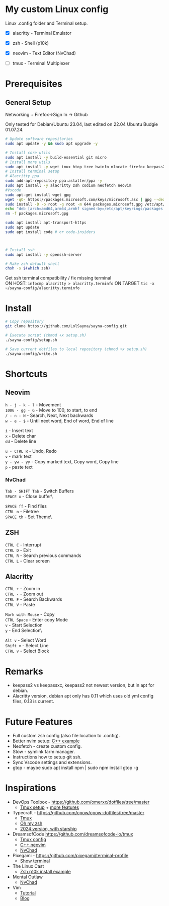 # My custom Linux config
Linux .config folder and Terminal setup.

- [x] alacritty - Terminal Emulator
- [x] zsh - Shell (p10k)
- [x] neovim - Text Editor (NvChad)
- [ ] tmux - Terminal Multiplexer


# Prerequisites

## General Setup
Networking + Firefox->Sign In -> Github

Only tested for Debian/Ubuntu 23.04, last edited on 22.04 Ubuntu Budgie 01.07.24.

```bash
# Update software repositories
sudo apt update -y && sudo apt upgrade -y

# Install core utils
sudo apt install -y build-essential git micro
# Install more utils
sudo apt install -y wget tmux htop tree hwinfo mlocate firefox keepass2 fzf tldr
# Install terminal setup
# Alacritty ppa
sudo add-apt-repository ppa:aslatter/ppa -y
sudo apt install -y alacritty zsh codium neofetch neovim
#Vscode
sudo apt-get install wget gpg
wget -qO- https://packages.microsoft.com/keys/microsoft.asc | gpg --dearmor > packages.microsoft.gpg
sudo install -D -o root -g root -m 644 packages.microsoft.gpg /etc/apt/keyrings/packages.microsoft.gpg
echo "deb [arch=amd64,arm64,armhf signed-by=/etc/apt/keyrings/packages.microsoft.gpg] https://packages.microsoft.com/repos/code stable main" |sudo tee /etc/apt/sources.list.d/vscode.list > /dev/null
rm -f packages.microsoft.gpg

sudo apt install apt-transport-https
sudo apt update
sudo apt install code # or code-insiders



# Install ssh
sudo apt install -y openssh-server

# Make zsh default shell
chsh -s $(which zsh)
```

Get ssh terminal compatibility / fix missing terminal \
ON HOST:
`infocmp alacritty > alacritty.terminfo`
ON TARGET
`tic -x ~/sayna-config/alacritty.terminfo`




# Install
```bash
# Copy repository
git clone https://github.com/LolSayna/sayna-config.git

# Execute script (chmod +x setup.sh)
./sayna-config/setup.sh
```
```bash
# Save current dotfiles to local repository (chmod +x setup.sh)
./sayna-config/write.sh
```

# Shortcuts
## Neovim
`h - j - k - l` - Movement\
`100G - gg - G` - Move to 100, to start, to end\
`/ - n - N` - Search, Next, Next backwards\
`w - e - $` - Until next word, End of word, End of line

`i` - Insert text\
`x` - Delete char\
`dd` - Delete line

`u - CTRL R` - Undo, Redo\
`v` - mark text\
`y - yw - yy` - Copy marked text, Copy word, Copy line\
`p` - paste text

### NvChad
`Tab - SHIFT Tab` - Switch Buffers\
`SPACE x` - Close buffer\

`SPACE ff` - Find files\
`CTRL n` - Filetree\
`SPACE th` - Set Theme\


## ZSH
`CTRL C` - Interrupt\
`CTRL D` - Exit\
`CTRL R` - Search previous commands\
`CTRL L` - Clear screen

## Alacritty
`CTRL +` - Zoom in\
`CTRL -` - Zoom out\
`CTRL F` - Search Backwards\
`CTRL V` - Paste

`Mark with Mouse` - Copy\
`CTRL Space` - Enter copy Mode\
`v` - Start Selection\
`y` - End Selection\

`Alt v` - Select Word\
`Shift v` - Select Line\
`CTRL v` - Select Block


# Remarks
* keepass2 vs keepassxc, keepass2 not newest version, but in apt for debian.
* Alacritty version, debian apt only has 0.11 which uses old yml config files, 0.13 is current.


# Future Features
* Full custom zsh config (also file location to .config).
* Better nvim setup: [C++ example](https://youtu.be/lsFoZIg-oDs)
* Neofetch - create custom config.
* Stow - symlink farm manager.
* Instructions how to setup git ssh.
* Sync Vscode settings and extensions.
* gtop - maybe sudo apt install npm | sudo npm install gtop -g


# Inspirations
* DevOps Toolbox - https://github.com/omerxx/dotfiles/tree/master
  * [Tmux setup](https://www.youtube.com/watch?v=GH3kpsbbERo&list=PLmcTCfaoOo_huhLl9_i6IOjiqURVDgEFB&index=21) + [more features](https://www.youtube.com/watch?v=_hnuEdrM-a0)
* Typecraft - https://github.com/cpow/cpow-dotfiles/tree/master
  * [Tmux](https://www.youtube.com/watch?v=H70lULWJeig&list=WL&index=8)
  * [Oh my zsh](https://www.youtube.com/watch?v=wNQpDWLs4To&list=PLsz00TDipIfct4F3pHv6_uI9OyjphQEGZ)
  * [2024 version, with starship](https://www.youtube.com/watch?v=ZDV4edcaXSY)
* DreamsofCode https://github.com/dreamsofcode-io/tmux
  * [Tmux config](https://www.youtube.com/watch?v=DzNmUNvnB04&list=WL&index=7&t=668s) 
  * [C++ neovim](https://www.youtube.com/watch?v=lsFoZIg-oDs&list=WL&index=6&t=52s)
  * [NvChad](https://www.youtube.com/watch?v=Mtgo-nP_r8Y&list=WL&index=5&t=53s)
* Pixegami - https://github.com/pixegami/terminal-profile
  * [Show terminal](https://www.youtube.com/watch?v=UvY5aFHNoEw)
* The Linux Cast
  * [Zsh p10k install example](https://www.youtube.com/watch?v=oR8v9uOCq0E)
* Mental Outlaw
  * [NvChad](https://www.youtube.com/watch?v=yW3ovyQCwpw)
* Vim
  * [Tutorial](https://vimschool.netlify.app/introduction/vimtutor/)
  * [Blog](http://yannesposito.com/Scratch/en/blog/Learn-Vim-Progressively/)
